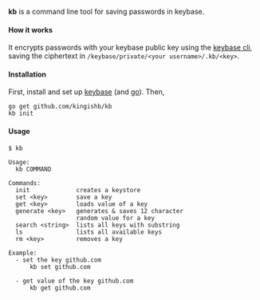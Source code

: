 
**kb** is a command line tool for saving passwords in keybase.

#### How it works

It encrypts passwords with your keybase public key using the [keybase
cli](https://keybase.io/docs/command_line), saving the ciphertext in `/keybase/private/<your username>/.kb/<key>`.

#### Installation
First, install and set up [keybase](https://keybase.io/) (and [go](https://golang.org/doc/install)). Then,
```
go get github.com/kingishb/kb
kb init
```

#### Usage
```
$ kb

Usage:
  kb COMMAND

Commands:
  init             creates a keystore
  set <key>        save a key
  get <key>        loads value of a key
  generate <key>   generates & saves 12 character
                   random value for a key
  search <string>  lists all keys with substring
  ls               lists all available keys
  rm <key>         removes a key

Example:
  - set the key github.com
      kb set github.com

  - get value of the key github.com
      kb get github.com

```
